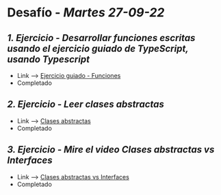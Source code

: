 # Desafío - *Martes 27-09-22*

## *1. Ejercicio - Desarrollar funciones escritas usando el ejercicio guiado de TypeScript, usando Typescript*

- Link --> [Ejercicio guiado - Funciones](https://docs.microsoft.com/en-us/training/modules/typescript-develop-typed-functions/)
- Completado

## *2. Ejercicio - Leer clases abstractas*

- Link --> [Clases abstractas](https://sbcode.net/typescript/abstract_classes/)
- Completado

## *3. Ejercicio - Mire el video Clases abstractas vs Interfaces*

- Link --> [Clases abstractas vs Interfaces](https://www.youtube.com/watch?v=Lnqmde9LP74)
- Completado
